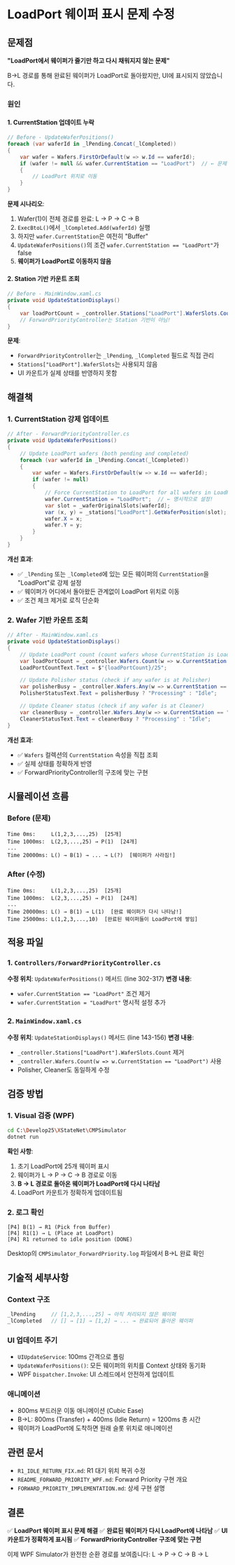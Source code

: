 # LoadPort 웨이퍼 표시 문제 수정

## 문제점

**"LoadPort에서 웨이퍼가 줄기만 하고 다시 채워지지 않는 문제"**

B→L 경로를 통해 완료된 웨이퍼가 LoadPort로 돌아왔지만, UI에 표시되지 않았습니다.

### 원인

#### 1. CurrentStation 업데이트 누락

```csharp
// Before - UpdateWaferPositions()
foreach (var waferId in _lPending.Concat(_lCompleted))
{
    var wafer = Wafers.FirstOrDefault(w => w.Id == waferId);
    if (wafer != null && wafer.CurrentStation == "LoadPort")  // ← 문제!
    {
        // LoadPort 위치로 이동
    }
}
```

**문제 시나리오**:
1. Wafer(1)이 전체 경로를 완료: L → P → C → B
2. `ExecBtoL()`에서 `_lCompleted.Add(waferId)` 실행
3. 하지만 `wafer.CurrentStation`은 여전히 "Buffer"
4. `UpdateWaferPositions()`의 조건 `wafer.CurrentStation == "LoadPort"`가 false
5. **웨이퍼가 LoadPort로 이동하지 않음**

#### 2. Station 기반 카운트 조회

```csharp
// Before - MainWindow.xaml.cs
private void UpdateStationDisplays()
{
    var loadPortCount = _controller.Stations["LoadPort"].WaferSlots.Count;  // ← 문제!
    // ForwardPriorityController는 Station 기반이 아님!
}
```

**문제**:
- `ForwardPriorityController`는 `_lPending`, `_lCompleted` 필드로 직접 관리
- `Stations["LoadPort"].WaferSlots`는 사용되지 않음
- UI 카운트가 실제 상태를 반영하지 못함

## 해결책

### 1. CurrentStation 강제 업데이트

```csharp
// After - ForwardPriorityController.cs
private void UpdateWaferPositions()
{
    // Update LoadPort wafers (both pending and completed)
    foreach (var waferId in _lPending.Concat(_lCompleted))
    {
        var wafer = Wafers.FirstOrDefault(w => w.Id == waferId);
        if (wafer != null)
        {
            // Force CurrentStation to LoadPort for all wafers in LoadPort lists
            wafer.CurrentStation = "LoadPort";  // ← 명시적으로 설정!
            var slot = _waferOriginalSlots[waferId];
            var (x, y) = _stations["LoadPort"].GetWaferPosition(slot);
            wafer.X = x;
            wafer.Y = y;
        }
    }
}
```

**개선 효과**:
- ✅ `_lPending` 또는 `_lCompleted`에 있는 모든 웨이퍼의 `CurrentStation`을 "LoadPort"로 강제 설정
- ✅ 웨이퍼가 어디에서 돌아왔든 관계없이 LoadPort 위치로 이동
- ✅ 조건 체크 제거로 로직 단순화

### 2. Wafer 기반 카운트 조회

```csharp
// After - MainWindow.xaml.cs
private void UpdateStationDisplays()
{
    // Update LoadPort count (count wafers whose CurrentStation is LoadPort)
    var loadPortCount = _controller.Wafers.Count(w => w.CurrentStation == "LoadPort");
    LoadPortCountText.Text = $"{loadPortCount}/25";

    // Update Polisher status (check if any wafer is at Polisher)
    var polisherBusy = _controller.Wafers.Any(w => w.CurrentStation == "Polisher");
    PolisherStatusText.Text = polisherBusy ? "Processing" : "Idle";

    // Update Cleaner status (check if any wafer is at Cleaner)
    var cleanerBusy = _controller.Wafers.Any(w => w.CurrentStation == "Cleaner");
    CleanerStatusText.Text = cleanerBusy ? "Processing" : "Idle";
}
```

**개선 효과**:
- ✅ `Wafers` 컬렉션의 `CurrentStation` 속성을 직접 조회
- ✅ 실제 상태를 정확하게 반영
- ✅ ForwardPriorityController의 구조에 맞는 구현

## 시뮬레이션 흐름

### Before (문제)
```
Time 0ms:     L(1,2,3,...,25)  [25개]
Time 1000ms:  L(2,3,...,25) → P(1)  [24개]
...
Time 20000ms: L() → B(1) → ... → L(?)  [웨이퍼가 사라짐!]
```

### After (수정)
```
Time 0ms:     L(1,2,3,...,25)  [25개]
Time 1000ms:  L(2,3,...,25) → P(1)  [24개]
...
Time 20000ms: L() → B(1) → L(1)  [완료 웨이퍼가 다시 나타남!]
Time 25000ms: L(1,2,3,...,10)  [완료된 웨이퍼들이 LoadPort에 쌓임]
```

## 적용 파일

### 1. `Controllers/ForwardPriorityController.cs`
**수정 위치**: `UpdateWaferPositions()` 메서드 (line 302-317)
**변경 내용**:
- `wafer.CurrentStation == "LoadPort"` 조건 제거
- `wafer.CurrentStation = "LoadPort"` 명시적 설정 추가

### 2. `MainWindow.xaml.cs`
**수정 위치**: `UpdateStationDisplays()` 메서드 (line 143-156)
**변경 내용**:
- `_controller.Stations["LoadPort"].WaferSlots.Count` 제거
- `_controller.Wafers.Count(w => w.CurrentStation == "LoadPort")` 사용
- Polisher, Cleaner도 동일하게 수정

## 검증 방법

### 1. Visual 검증 (WPF)
```bash
cd C:\Develop25\XStateNet\CMPSimulator
dotnet run
```

**확인 사항**:
1. 초기 LoadPort에 25개 웨이퍼 표시
2. 웨이퍼가 L → P → C → B 경로로 이동
3. **B → L 경로로 돌아온 웨이퍼가 LoadPort에 다시 나타남**
4. LoadPort 카운트가 정확하게 업데이트됨

### 2. 로그 확인
```
[P4] B(1) → R1 (Pick from Buffer)
[P4] R1(1) → L (Place at LoadPort)
[P4] R1 returned to idle position (DONE)
```

Desktop의 `CMPSimulator_ForwardPriority.log` 파일에서 B→L 완료 확인

## 기술적 세부사항

### Context 구조
```csharp
_lPending     // [1,2,3,...,25] → 아직 처리되지 않은 웨이퍼
_lCompleted   // [] → [1] → [1,2] → ... → 완료되어 돌아온 웨이퍼
```

### UI 업데이트 주기
- `UIUpdateService`: 100ms 간격으로 폴링
- `UpdateWaferPositions()`: 모든 웨이퍼의 위치를 Context 상태와 동기화
- WPF `Dispatcher.Invoke`: UI 스레드에서 안전하게 업데이트

### 애니메이션
- 800ms 부드러운 이동 애니메이션 (Cubic Ease)
- B→L: 800ms (Transfer) + 400ms (Idle Return) = 1200ms 총 시간
- 웨이퍼가 LoadPort에 도착하면 원래 슬롯 위치로 애니메이션

## 관련 문서

- `R1_IDLE_RETURN_FIX.md`: R1 대기 위치 복귀 수정
- `README_FORWARD_PRIORITY_WPF.md`: Forward Priority 구현 개요
- `FORWARD_PRIORITY_IMPLEMENTATION.md`: 상세 구현 설명

## 결론

✅ **LoadPort 웨이퍼 표시 문제 해결**
✅ **완료된 웨이퍼가 다시 LoadPort에 나타남**
✅ **UI 카운트가 정확하게 표시됨**
✅ **ForwardPriorityController 구조에 맞는 구현**

이제 WPF Simulator가 완전한 순환 경로를 보여줍니다: L → P → C → B → L
